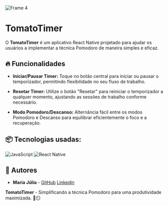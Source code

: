 ![Frame 4](https://github.com/MariaJuliaAS/TomatoTimer/assets/145461566/c70ac60b-c4a7-4016-b45d-31a1db715d30)

# TomatoTimer

O **TomatoTimer** é um aplicativo React Native projetado para ajudar os usuários a implementar a técnica Pomodoro de maneira simples e eficaz.

## 🔥 Funcionalidades

- **Iniciar/Pausar Timer:** Toque no botão central para iniciar ou pausar o temporizador, permitindo flexibilidade no seu fluxo de trabalho.

- **Resetar Timer:** Utilize o botão "Resetar" para reiniciar o temporizador a qualquer momento, ajustando as sessões de trabalho conforme necessário.

- **Modo Pomodoro/Descanso:** Alternância fácil entre os modos Pomodoro e Descanso para equilibrar eficientemente o foco e a recuperação.

## 📦 Tecnologias usadas:

![JavaScript](https://img.shields.io/badge/javascript-%23323330.svg?style=for-the-badge&logo=javascript&logoColor=%23F7DF1E)
![React Native](https://img.shields.io/badge/react_native-%2320232a.svg?style=for-the-badge&logo=react&logoColor=%2361DAFB)

## 👷 Autores

* **Maria Júlia** - [GitHub](https://github.com/MariaJuliaAS) [Linkedin](https://www.linkedin.com/in/maria-j%C3%BAlia-39481a292/)


**TomatoTimer** - Simplificando a técnica Pomodoro para uma produtividade maximizada. 🍅⏲️

